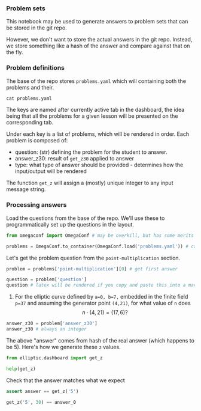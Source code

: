 ###  Problem sets


This notebook may be used to generate answers to problem sets that can be stored in the git repo.

However, we don't want to store the actual answers in the git repo. Instead, we store something like a hash of the answer and compare against that on the fly.


### Problem definitions


The base of the repo stores `problems.yaml` which will containing both the problems and their.

```python
cat problems.yaml
```

The keys are named after currently active tab in the dashboard, the idea being that all the problems for a given lesson will be presented on the corresponding tab.

Under each key is a list of problems, which will be rendered in order. Each problem is composed of:

* question: (str) defining the problem for the student to answer.
* answer_z30: result of `get_z30` applied to answer
* type: what type of answer should be provided - determines how the input/output will be rendered


The function `get_z` will assign a (mostly) unique integer to any input message string.


### Processing answers


Load the questions from the base of the repo. We'll use these to programmatically set up the questions in the layout.

```python
from omegaconf import OmegaConf # may be overkill, but has some merits

problems = OmegaConf.to_container(OmegaConf.load('problems.yaml')) # cast into dictionary
```

Let's get the problem question from the `point-multiplication` section.

```python
problem = problems['point-multiplication'][0] # get first answer
```

```python
question = problem['question']
question # latex will be rendered if you copy and paste this into a markdown cell
```

1. For the elliptic curve defined by `a=0, b=7,` embedded in the finite field `p=37` and assuming the generator point `(4,21)`, for what value of `n` does
$$ n \cdot (4,21) = (17,6) ?$$ 

```python
answer_z30 = problem['answer_z30'] 
answer_z30 # always an integer
```

The above "answer" comes from hash of the real answer (which happens to be 5). Here's how we generate these `z` values. 

```python
from elliptic.dashboard import get_z
```

```python
help(get_z)
```

Check that the answer matches what we expect

```python
assert answer == get_z('5')
```

```python
get_z('5', 30) == answer_0
```
